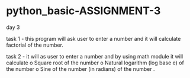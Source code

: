 # python_basic-ASSIGNMENT-3
day 3

task 1 -
this program will ask user to enter a number and it will calculate factorial of the number.

task 2 -
it will as user to enter a number and by using math module it will calculate 
o   Square root of the number
o   Natural logarithm (log base e) of the number
o   Sine of the number (in radians)
of the number .
